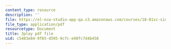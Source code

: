 ```yaml
---
content_type: resource
description: ''
file: https://ol-ocw-studio-app-qa.s3.amazonaws.com/courses/18-01sc-single-variable-calculus-fall-2010/c5403e849f65d5959cfce98fc7d4b458_hjZhPczMkL4.pdf
file_type: application/pdf
resourcetype: Document
title: 3play pdf file
uid: c5403e84-9f65-d595-9cfc-e98fc7d4b458
---
```

